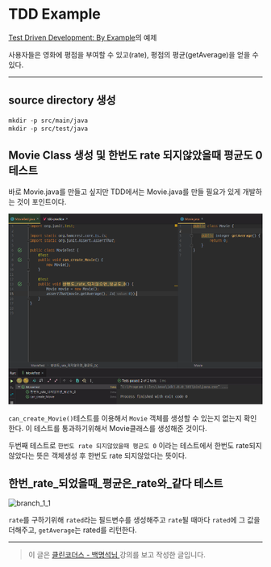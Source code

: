# TDD Example

[Test Driven Development: By Example](https://www.amazon.com/Test-Driven-Development-Kent-Beck/dp/0321146530)의 예제

사용자들은 영화에 평점을 부여할 수 있고(rate), 평점의 평균(getAverage)을 얻을 수 있다.


---

## source directory 생성

```language
mkdir -p src/main/java
mkdir -p src/test/java
```
## Movie Class 생성 및 한번도 rate 되지않았을때 평균도 0 테스트
바로 Movie.java를 만들고 싶지만 TDD에서는 Movie.java를 만들 필요가 있게 개발하는 것이 포인트이다.

![branch_1](assets/branch_1.png)

```can_create_Movie()```테스트를 이용해서 ```Movie``` 객체를 생성할 수 있는지 없는지 확인한다. 이 테스트를 통과하기위해서 Movie클래스를 생성해준 것이다.

두번째 테스트로 ```한번도 rate 되지않았을때 평균도 0``` 이라는 테스트에서 한번도 rate되지않았다는 뜻은 객체생성 후 한번도 rate 되지않았다는 뜻이다.

## 한번_rate_되었을때_평균은_rate와_같다 테스트

![branch_1_1](assets/branch_1_1.png)

```rate```를 구하기위해 ```rated```라는 필드변수를 생성해주고 ```rate```될 때마다 ```rated```에 그 값을 더해주고, ```getAverage```는 rated를 리턴한다.

---
> 이 글은 [ 클린코더스 - 백명석님 ](https://www.youtube.com/user/codetemplate/videos) 강의를 보고 작성한 글입니다.
